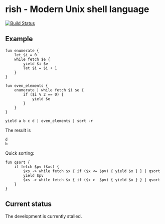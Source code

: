 # rish - Modern Unix shell language
[![Build Status](https://travis-ci.org/y-fujii/rish.svg?branch=master)](https://travis-ci.org/y-fujii/rish)

## Example
```
fun enumerate {
    let $i = 0 
    while fetch $e {
        yield $i $e
        let $i = $i + 1
    }
}

fun even_elements {
    enumerate | while fetch $i $e {
        if ($i % 2 == 0) {
            yield $e
        }
    }
}

yield a b c d | even_elements | sort -r
```
The result is
```
d
b
```

Quick sorting:
```
fun qsort {
    if fetch $pv ($xs) {
        $xs -> while fetch $x { if ($x <= $pv) { yield $x } } | qsort
        yield $pv
        $xs -> while fetch $x { if ($x >  $pv) { yield $x } } | qsort
    }
}
```

## Current status

The development is currently stalled.
